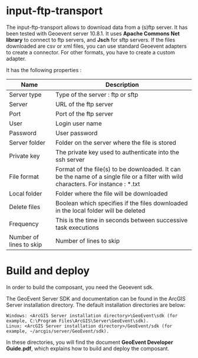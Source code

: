 # input-ftp-transport

The input-ftp-transport allows to download data from a (s)ftp server. It has been tested with Geoevent server 10.8.1.
It uses **Apache Commons Net library** to connect to ftp servers, and **Jsch** for sftp servers.
If the files downloaded are csv or xml files, you can use standard Geoevent adapters to create a connector. For other formats, you have to create a custom adapter.

It has the following properties :

| Name | Description |
| ------ | ------ |
| Server type | Type of the server : ftp or sftp |
| Server | URL of the ftp server |
| Port | Port of the ftp server |
| User | Login user name |
| Password | User password |
| Server folder | Folder on the server where the file is stored |
| Private key | The private key used to authenticate into the ssh server |
| File format | Format of the file(s) to be downloaded. It can be the name of a single file or a filter with wild characters. For instance : *.txt |
| Local folder | Folder where the file will be downloaded |
| Delete files | Boolean which specifies if the files downloaded in the local folder will be deleted |
| Frequency | This is the time in seconds between successive task executions |
| Number of lines to skip | Number of lines to skip |

# Build and deploy

In order to build the composant, you need the Geoevent sdk.

The GeoEvent Server SDK and documentation can be found in the ArcGIS Server installation directory. The default installation directories are below:

    Windows: <ArcGIS Server installation directory>\GeoEvent\sdk (for example, C:\Program Files\ArcGIS\Server\GeoEvent\sdk).
    Linux: <ArcGIS Server installation directory>/GeoEvent/sdk (for example, ~/arcgis/server/GeoEvent/sdk).

In these directories, you will find the document **GeoEvent Developer Guide.pdf**, which explains how to build and deploy the composant.